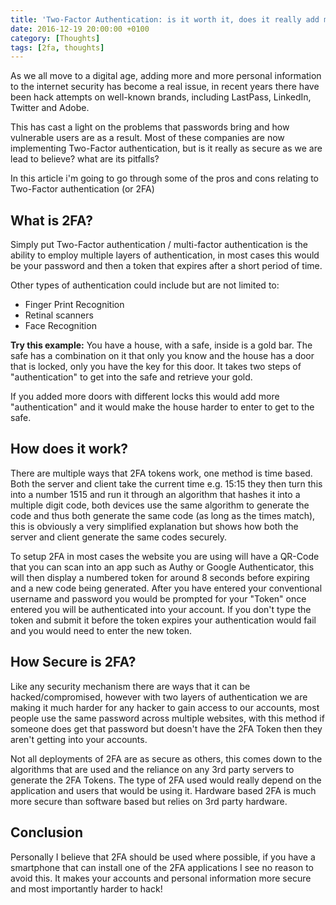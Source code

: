 ```yaml
---
title: 'Two-Factor Authentication: is it worth it, does it really add more security?'
date: 2016-12-19 20:00:00 +0100
category: [Thoughts]
tags: [2fa, thoughts]
---
```


As we all move to a digital age, adding more and more personal information to the internet security has become a real issue, in recent years there have been hack attempts on well-known brands, including LastPass, LinkedIn, Twitter and Adobe.

This has cast a light on the problems that passwords bring and how vulnerable users are as a result. Most of these companies are now implementing Two-Factor authentication, but is it really as secure as we are lead to believe? what are its pitfalls?

In this article i'm going to go through some of the pros and cons relating to Two-Factor authentication (or 2FA)

## What is 2FA?

Simply put Two-Factor authentication / multi-factor authentication is the ability to employ multiple layers of authentication, in most cases this would be your password and then a token that expires after a short period of time.

Other types of authentication could include but are not limited to:

* Finger Print Recognition
* Retinal scanners
* Face Recognition

**Try this example:**
You have a house, with a safe, inside is a gold bar. The safe has a combination on it that only you know and the house has a door that is locked, only you have the key for this door. It takes two steps of "authentication" to get into the safe and retrieve your gold.

If you added more doors with different locks this would add more "authentication" and it would make the house harder to enter to get to the safe.

## How does it work?

There are multiple ways that 2FA tokens work, one method is time based. Both the server and client take the current time e.g. 15:15 they then turn this into a number 1515 and run it through an algorithm that hashes it into a multiple digit code, both devices use the same algorithm to generate the code and thus both generate the same code (as long as the times match), this is obviously a very simplified explanation but shows how both the server and client generate the same codes securely.

To setup 2FA in most cases the website you are using will have a QR-Code that you can scan into an app such as Authy or Google Authenticator, this will then display a numbered token for around 8 seconds before expiring and a new code being generated. After you have entered your conventional username and password you would be prompted for your "Token" once entered you will be authenticated into your account. If you don't type the token and submit it before the token expires your authentication would fail and you would need to enter the new token.

## How Secure is 2FA?

Like any security mechanism there are ways that it can be hacked/compromised, however with two layers of authentication we are making it much harder for any hacker to gain access to our accounts, most people use the same password across multiple websites, with this method if someone does get that password but doesn't have the 2FA Token then they aren't getting into your accounts.

Not all deployments of 2FA are as secure as others, this comes down to the algorithms that are used and the reliance on any 3rd party servers to generate the 2FA Tokens. The type of 2FA used would really depend on the application and users that would be using it. Hardware based 2FA is much more secure than software based but relies on 3rd party hardware.

## Conclusion

Personally I believe that 2FA should be used where possible, if you have a smartphone that can install one of the 2FA applications I see no reason to avoid this.
It makes your accounts and personal information more secure and most importantly harder to hack!
